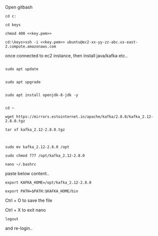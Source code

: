 
Open gitbash 

```
cd c:

cd keys

chmod 400 <<key.pem>>

cd:\keys>ssh -i <<key.pem>> ubuntu@ec2-xx-yy-zz-abc.us-east-2.compute.amazonaws.com
```

once connected to ec2 instance, then install java/kafka etc.. 



```

sudo apt update 


sudo apt upgrade 


sudo apt install openjdk-8-jdk -y


cd ~

wget https://mirrors.estointernet.in/apache/kafka/2.8.0/kafka_2.12-2.8.0.tgz

tar xf kafka_2.12-2.8.0.tgz



sudo mv kafka_2.12-2.8.0 /opt

sudo chmod 777 /opt/kafka_2.12-2.8.0

```

```
nano ~/.bashrc
```

paste below content..

```
export KAFKA_HOME=/opt/kafka_2.12-2.8.0

export PATH=$PATH:$KAFKA_HOME/bin
```


Ctrl + O to save the file

Ctrl + X to exit nano

```
logout
```

and re-login..
